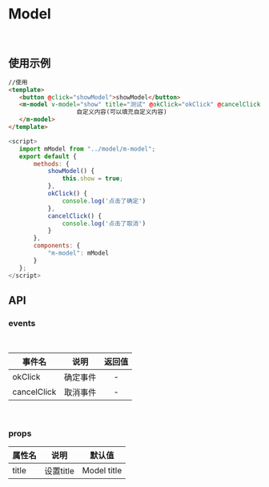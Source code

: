 
# Model
<br>

## 使用示例

 ```html
 //使用
 <template>
    <button @click="showModel">showModel</button>
    <m-model v-model="show" title="测试" @okClick="okClick" @cancelClick="cancelClick">
                    自定义内容(可以填充自定义内容)
    </m-model>
</template>

 ```  
 
          
 ```js
<script>
    import mModel from "../model/m-model";
    export default {
        methods: {
            showModel() {
                this.show = true;
            },
            okClick() {
                console.log('点击了确定')
            },
            cancelClick() {
                console.log('点击了取消')
            }
        },
        components: {
            "m-model": mModel
        }
    };
</script>
```

## API

### events
<br>

| 事件名   |      说明      |  返回值 |
|----------|:-------------:|:------:|
| okClick |  确定事件 |  - |
| cancelClick |    取消事件   |  - |

<br>

### props
| 属性名   |      说明      |  默认值 |
|----------|:-------------:|:------:|
| title |  设置title |  Model title |